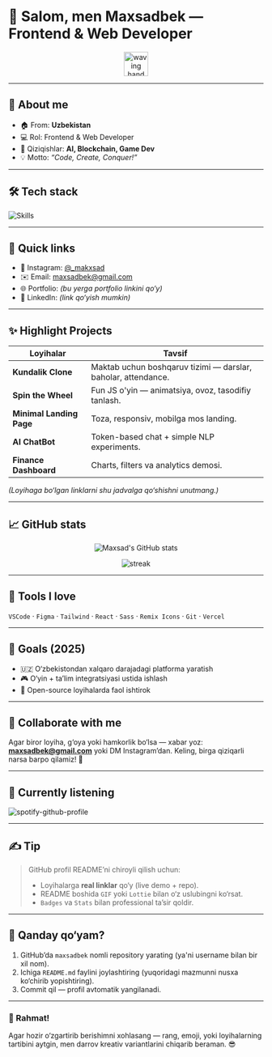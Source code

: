 # 👋 Salom, men **Maxsadbek** — Frontend & Web Developer

<p align="center">
  <img src="https://user-images.githubusercontent.com/72663882/171687151-bb31c996-c9d2-49c8-b593-734946893b23.gif" alt="waving hand" width="48" />
</p>

---

## 🚀 About me
- 🏠 From: **Uzbekistan**  
- 💻 Rol: Frontend & Web Developer  
- 🎯 Qiziqishlar: **AI, Blockchain, Game Dev**  
- 💡 Motto: *“Code, Create, Conquer!”*  

---

## 🛠 Tech stack
![Skills](https://skillicons.dev/icons?i=html,css,js,ts,react,tailwind,sass,bootstrap,figma,git,github,vscode,ps,ai,python,nodejs,mongodb&perline=8)

---

## 📌 Quick links
- 🔗 Instagram: [@_makxsad](https://www.instagram.com/_makxsad/)  
- ✉️ Email: [maxsadbek@gmail.com](mailto:maxsadbek@gmail.com)  
- 🌐 Portfolio: _(bu yerga portfolio linkini qo‘y)_  
- 💼 LinkedIn: _(link qo‘yish mumkin)_

---

## ✨ Highlight Projects
| Loyihalar | Tavsif |
|---|---|
| **Kundalik Clone** | Maktab uchun boshqaruv tizimi — darslar, baholar, attendance. |
| **Spin the Wheel** | Fun JS o'yin — animatsiya, ovoz, tasodifiy tanlash. |
| **Minimal Landing Page** | Toza, responsiv, mobilga mos landing. |
| **AI ChatBot** | Token-based chat + simple NLP experiments. |
| **Finance Dashboard** | Charts, filters va analytics demosi. |

*(Loyihaga bo‘lgan linklarni shu jadvalga qo‘shishni unutmang.)*

---

## 📈 GitHub stats
<p align="center">
  <img src="https://github-readme-stats.vercel.app/api?username=maxsadbek&show_icons=true&icon_color=00ffff&bg_color=0d1117&text_color=00ffaa&title_color=00ffff&border_color=00ffff&border_radius=15" alt="Maxsad's GitHub stats" />
</p>

<p align="center">
  <img src="https://streak-stats.demolab.com?user=maxsadbek&hide_border=false&border_radius=15&background=0d1117&ring=00ffff&stroke=fff&border=00ffff&fire=fff" alt="streak" />
</p>

---

## 🧰 Tools I love
`VSCode` · `Figma` · `Tailwind` · `React` · `Sass` · `Remix Icons` · `Git` · `Vercel`

---

## 🎯 Goals (2025)
- 🇺🇿 O‘zbekistondan xalqaro darajadagi platforma yaratish  
- 🎮 O‘yin + taʼlim integratsiyasi ustida ishlash  
- 🤝 Open-source loyihalarda faol ishtirok

---

## 🤝 Collaborate with me
Agar biror loyiha, g‘oya yoki hamkorlik bo‘lsa — xabar yoz: **maxsadbek@gmail.com** yoki DM Instagram’dan. Keling, birga qiziqarli narsa barpo qilamiz! 🚀

---

## 🎵 Currently listening
![spotify-github-profile](https://spotify-github-profile.vercel.app/api/view?uid=31jnqmt7hlsgsyjvwgvx7wsh64f4&cover_image=true&theme=novatorem)

---

## ✍️ Tip
> GitHub profil README’ni chiroyli qilish uchun:  
> - Loyihalarga **real linklar** qo‘y (live demo + repo).  
> - README boshida `GIF` yoki `Lottie` bilan o‘z uslubingni ko‘rsat.  
> - `Badges` va `Stats` bilan professional taʼsir qoldir.

---

## 🔧 Qanday qo‘yam?
1. GitHub’da `maxsadbek` nomli repository yarating (ya'ni username bilan bir xil nom).  
2. Ichiga `README.md` faylini joylashtiring (yuqoridagi mazmunni nusxa ko‘chirib yopishtiring).  
3. Commit qil — profil avtomatik yangilanadi.

---

### 🙌 Rahmat!  
Agar hozir o‘zgartirib berishimni xohlasang — rang, emoji, yoki loyihalarning tartibini aytgin, men darrov kreativ variantlarini chiqarib beraman. 😎

